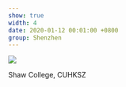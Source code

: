 ```yaml
---
show: true
width: 4
date: 2020-01-12 00:01:00 +0800
group: Shenzhen
---
```

<div>
  <img data-src="assets/images/etc/shenzhen/shenzhen0.jpg" class="lazy w-100 rounded-top" src="{{ '/assets/images/empty_300x200.png' | relative_url }}">
  <div class="card-body">
    <p class="card-text">
      Shaw College, CUHKSZ
    </p>
  </div>
</div>
